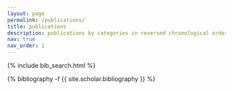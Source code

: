 ```yaml
---
layout: page
permalink: /publications/
title: publications
description: publications by categories in reversed chronological order. generated by jekyll-scholar.
nav: true
nav_order: 1
---
```

<!-- _pages/publications.md -->
<!-- Bibsearch Feature -->

{% include bib_search.html %}

<div class="publications">

{% bibliography -f {{ site.scholar.bibliography }} %}

</div>
